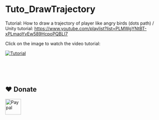 # Tuto_DrawTrajectory
Tutorial: How to draw a trajectory of player like angry birds (dots path)   / Unity tutorial: https://www.youtube.com/playlist?list=PLMWgYNtBT-xPLmaoYvEw589HcpoPQBLI7

Click on the image to watch the video tutorial:

[![Tutorial](https://img.youtube.com/vi/-F0cYLLdUG8/0.jpg)](https://www.youtube.com/watch?v=-F0cYLLdUG8)


<br><br>
<br>
## ❤️ Donate  
<a href="https://paypal.me/hamzaherbou" title="https://paypal.me/hamzaherbou" target="_blank"><img align="left" height="50" src="https://www.mediafire.com/convkey/72dc/iz78ys7vtfsl957zg.jpg" alt="Paypal"></a>
